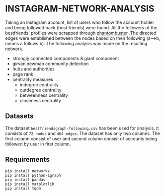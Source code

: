 # INSTAGRAM-NETWORK-ANALYSIS

  Taking an instagram account, list of users who follow the account holder and being followed back (best friends) were found. All the followers of the bestfriends' profiles were scrapped through [phantombuster](https://phantombuster.com/) .The directed edges were established between the nodes based on their following  (a-->b, means a follows b). The following analysis was made on the resulting network. 


-  strongly connected components &amp; giant component
-  girvan newman community detection
-  hubs and authorities
-  page rank
-  centrality measures
    - indegree centrality
    - outdegree centrality
    - betweenness centrality
    - closeness centrality

## Datasets
  The dataset `bestfriendsgraph-following.csv` has been used for analysis. It consists of `72 nodes` and `464 edges`. The dataset has only two columns. The first column consist of user and second column consist of accounts being followed by user in first column. 


## Requirements
```
pip install networkx
pip install python-igraph
pip install pandas
pip install matplotlib
pip install tqdm
```
